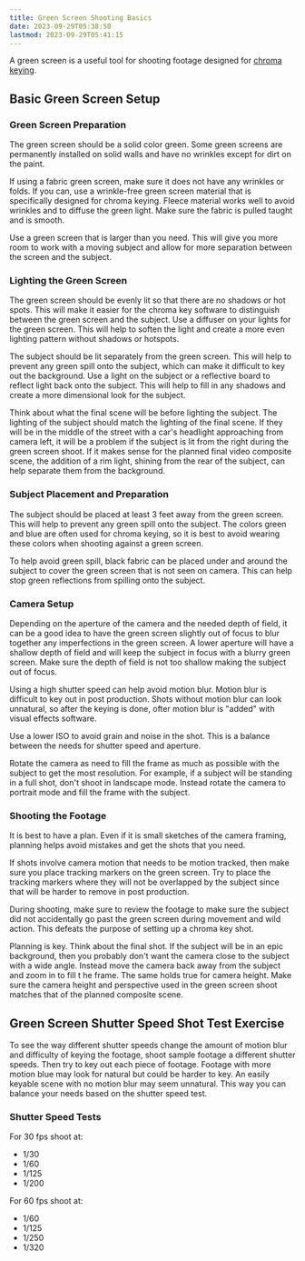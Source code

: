 ```yaml
---
title: Green Screen Shooting Basics
date: 2023-09-29T05:38:58
lastmod: 2023-09-29T05:41:15
---
```


A green screen is a useful tool for shooting footage designed for [chroma keying](./chroma-key-basics.md).

## Basic Green Screen Setup

### Green Screen Preparation

The green screen should be a solid color green. Some green screens are permanently installed on solid walls and have no wrinkles except for dirt on the paint.

If using a fabric green screen, make sure it does not have any wrinkles or folds. If you can, use a wrinkle-free green screen material that is specifically designed for chroma keying. Fleece material works well to avoid wrinkles and to diffuse the green light. Make sure the fabric is pulled taught and is smooth.

Use a green screen that is larger than you need. This will give you more room to work with a moving subject and allow for more separation between the screen and the subject.

### Lighting the Green Screen

The green screen should be evenly lit so that there are no shadows or hot spots. This will make it easier for the chroma key software to distinguish between the green screen and the subject. Use a diffuser on your lights for the green screen. This will help to soften the light and create a more even lighting pattern without shadows or hotspots.

The subject should be lit separately from the green screen. This will help to prevent any green spill onto the subject, which can make it difficult to key out the background. Use a light on the subject or a reflective board to reflect light back onto the subject. This will help to fill in any shadows and create a more dimensional look for the subject.

Think about what the final scene will be before lighting the subject. The lighting of the subject should match the lighting of the final scene. If they will be in the middle of the street with a car's headlight approaching from camera left, it will be a problem if the subject is lit from the right during the green screen shoot. If it makes sense for the planned final video composite scene, the addition of a rim light, shining from the rear of the subject, can help separate them from the background.

### Subject Placement and Preparation

The subject should be placed at least 3 feet away from the green screen. This will help to prevent any green spill onto the subject. The colors green and blue are often used for chroma keying, so it is best to avoid wearing these colors when shooting against a green screen.

To help avoid green spill, black fabric can be placed under and around the subject to cover the green screen that is not seen on camera. This can help stop green reflections from spilling onto the subject.

### Camera Setup

Depending on the aperture of the camera and the needed depth of field, it can be a good idea to have the green screen slightly out of focus to blur together any imperfections in the green screen. A lower aperture will have a shallow depth of field and will keep the subject in focus with a blurry green screen. Make sure the depth of field is not too shallow making the subject out of focus.

Using a high shutter speed can help avoid motion blur. Motion blur is difficult to key out in post production. Shots without motion blur can look unnatural, so after the keying is done, ofter motion blur is "added" with visual effects software.

Use a lower ISO to avoid grain and noise in the shot. This is a balance between the needs for shutter speed and aperture.

Rotate the camera as need to fill the frame as much as possible with the subject to get the most resolution. For example, if a subject will be standing in a full shot, don't shoot in landscape mode. Instead rotate the camera to portrait mode and fill the frame with the subject.

### Shooting the Footage

It is best to have a plan. Even if it is small sketches of the camera framing, planning helps avoid mistakes and get the shots that you need.

If shots involve camera motion that needs to be motion tracked, then make sure you place tracking markers on the green screen. Try to place the tracking markers where they will not be overlapped by the subject since that will be harder to remove in post production.

During shooting, make sure to review the footage to make sure the subject did not accidentally go past the green screen during movement and wild action. This defeats the purpose of setting up a chroma key shot.

Planning is key. Think about the final shot. If the subject will be in an epic background, then you probably don't want the camera close to the subject with a wide angle. Instead move the camera back away from the subject and zoom in to fill t he frame. The same holds true for camera height. Make sure the camera height and perspective used in the green screen shoot matches that of the planned composite scene.

## Green Screen Shutter Speed Shot Test Exercise

To see the way different shutter speeds change the amount of motion blur and difficulty of keying the footage, shoot sample footage a different shutter speeds. Then try to key out each piece of footage. Footage with more motion blue may look for natural but could be harder to key. An easily keyable scene with no motion blur may seem unnatural. This way you can balance your needs based on the shutter speed test.

### Shutter Speed Tests

For 30 fps shoot at:

- 1/30
- 1/60
- 1/125
- 1/200

For 60 fps shoot at:

- 1/60
- 1/125
- 1/250
- 1/320
